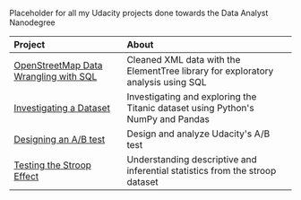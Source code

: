 Placeholder for all my Udacity projects done towards the Data Analyst Nanodegree

| Project      | About                              |
|:-------------|:-----------------------------------|
|[OpenStreetMap Data Wrangling with SQL](./Data_Wranging) | Cleaned XML data with the ElementTree library for exploratory analysis using SQL 
|[Investigating a Dataset](./Data_Analysis) | Investigating and exploring the Titanic dataset using Python's NumPy and Pandas |
|[Designing an A/B test](./AB_test)  | Design and analyze Udacity's A/B test |
|[Testing the Stroop Effect](./Inferential_Statistics) |Understanding descriptive and inferential statistics from the stroop dataset |
